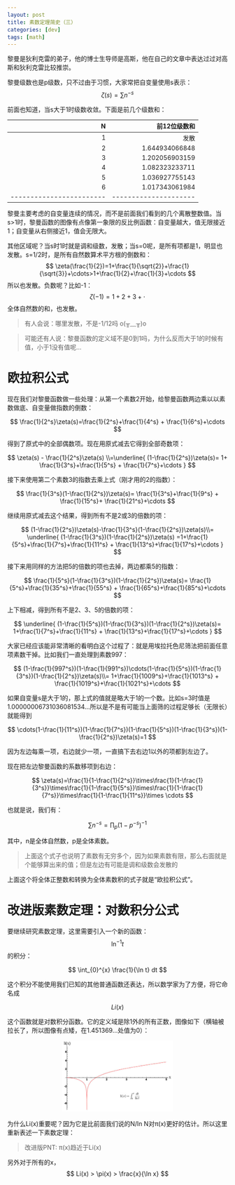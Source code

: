 ```yaml
---
layout: post
title: 素数定理简史（三）
categories: [dev]
tags: [math]
---
```


黎曼是狄利克雷的弟子，他的博士生导师是高斯，他在自己的文章中表达过过对高斯和狄利克雷比较推崇。

黎曼级数也是p级数，只不过由于习惯，大家常把自变量使用s表示：
$$
\zeta(s) = \sum n^{-s}   
$$

前面也知道，当s大于1时级数收敛。下面是前几个级数和：

|                        N |          前12位级数和 |
| -----------------------: | --------------------: |
|                        1 |                  发散 |
|                        2 |        1.644934066848 |
|                        3 |        1.202056903159 |
|                        4 |        1.082323233711 |
|                        5 |        1.036927755143 |
|                        6 |        1.017343061984 |
| ------------------------ | --------------------- |

黎曼主要考虑的自变量连续的情况，而不是前面我们看到的几个离散整数值。当s>1时，黎曼函数的图像有点像第一象限的反比例函数：自变量越大，值无限接近1；自变量从右侧接近1，值会无限大。

其他区域呢？当s时1时就是调和级数，发散；当s=0呢，是所有项都是1，明显也发散。s=1/2时，是所有自然数算术平方根的倒数和：
$$
\zeta(\frac{1}{2})=1+\frac{1}{\sqrt{2}}+\frac{1}{\sqrt{3}}+\cdots>1+\frac{1}{2}+\frac{1}{3}+\cdots
$$
所以也发散。负数呢？比如-1：
$$
\zeta(-1)=1+2+3+\cdot
$$
全体自然数的和，也发散。

> 有人会说：哪里发散，不是-1/12吗 o(╥﹏╥)o

> 可能还有人说：黎曼函数的定义域不是0到1吗，为什么反而大于1的时候有值，小于1没有值呢...

# 欧拉积公式

现在我们对黎曼函数做一些处理：从第一个素数2开始，给黎曼函数两边乘以以素数做底、自变量做指数的倒数：

$$
\frac{1}{2^s}\zeta(s)=\frac{1}{2^s}+\frac{1}{4^s} + \frac{1}{6^s}+\cdots 
$$

得到了原式中的全部偶数项。现在用原式减去它得到全部奇数项：

$$
\zeta(s) - \frac{1}{2^s}\zeta(s) \\=\underline{ (1-\frac{1}{2^s})\zeta(s)= 1+ \frac{1}{3^s}+\frac{1}{5^s} + \frac{1}{7^s}+\cdots }
$$

接下来使用第二个素数3的指数去乘上式（刚才用的2的指数）：

$$
\frac{1}{3^s}(1-\frac{1}{2^s})\zeta(s)= \frac{1}{3^s}+\frac{1}{9^s} + \frac{1}{15^s}+ \frac{1}{21^s}+\cdots 
$$

继续用原式减去这个结果，得到所有不是2或3的倍数的项：

$$
(1-\frac{1}{2^s})\zeta(s)-\frac{1}{3^s}(1-\frac{1}{2^s})\zeta(s)\\= \underline{
    (1-\frac{1}{3^s})(1-\frac{1}{2^s})\zeta(s)
    =1+\frac{1}{5^s}+\frac{1}{7^s}+\frac{1}{11^s} + \frac{1}{13^s}+\frac{1}{17^s}+\cdots
}
$$

接下来用同样的方法把5的倍数的项也去掉，两边都乘5的指数：

$$
\frac{1}{5^s}(1-\frac{1}{3^s})(1-\frac{1}{2^s})\zeta(s)=
\frac{1}{5^s}+\frac{1}{35^s}+\frac{1}{55^s} + \frac{1}{65^s}+\frac{1}{85^s}+\cdots
$$

上下相减，得到所有不是2、3、5的倍数的项：

$$
\underline{
    (1-\frac{1}{5^s})(1-\frac{1}{3^s})(1-\frac{1}{2^s})\zeta(s)=
    1+\frac{1}{7^s}+\frac{1}{11^s} + \frac{1}{13^s}+\frac{1}{17^s}+\cdots
}
$$

大家已经应该能非常清晰的看明白这个过程了：就是用埃拉托色尼筛法把前面任意项素数干掉。比如我们一直处理到素数997：

$$
    (1-\frac{1}{997^s})(1-\frac{1}{991^s})\cdots(1-\frac{1}{5^s})(1-\frac{1}{3^s})(1-\frac{1}{2^s})\zeta(s)\\=
    1+\frac{1}{1009^s}+\frac{1}{1013^s} + \frac{1}{1019^s}+\frac{1}{1021^s}+\cdots
$$

如果自变量s是大于1的，那上式的值就是略大于1的一个数。比如s=3时值是1.00000006731036081534...所以是不是有可能当上面筛的过程足够长（无限长）就能得到

$$
\cdots(1-\frac{1}{11^s})(1-\frac{1}{7^s})(1-\frac{1}{5^s})(1-\frac{1}{3^s})(1-\frac{1}{2^s})\zeta(s)=1
$$

因为左边每乘一项，右边就少一项，一直搞下去右边1以外的项都到左边了。

现在把左边黎曼函数的系数移项到右边：

$$
\zeta(s)=\frac{1}{1-\frac{1}{2^s}}\times\frac{1}{1-\frac{1}{3^s}}\times\frac{1}{1-\frac{1}{5^s}}\times\frac{1}{1-\frac{1}{7^s}}\times\frac{1}{1-\frac{1}{11^s}}\times \cdots
$$

也就是说，我们有：

$$
\sum n^{-s} =\prod_p (1-p^{-s})^{-1} 
$$

其中，n是全体自然数，p是全体素数。

> 上面这个式子也说明了素数有无穷多个，因为如果素数有限，那么右面就是个能够算出来的值；但是左边有可能是调和级数会发散的

上面这个将全体正整数和转换为全体素数积的式子就是“欧拉积公式”。

# 改进版素数定理：对数积分公式

要继续研究素数定理，这里需要引入一个新的函数：
$$
\ln ^ {-1} t
$$
的积分：

$$
\int_{0}^{x} \frac{1}{\ln t} dt
$$

这个积分不能使用我们已知的其他普通函数还表达，所以数学家为了方便，将它命名成

$$
Li(x)
$$

这个函数就是对数积分函数。它的定义域是除1外的所有正数，图像如下（横轴被拉长了，所以图像有点矮，在1.451369...处值为0）：

<div align="center">
<img width="50%" src="/images/post/lix.jpg">
</div>

为什么Li(x)重要呢？因为它是比前面我们说的N/ln N对π(x)更好的估计。所以这里重新表述一下素数定理：

> 改进版PNT: π(x)趋近于Li(x)

另外对于所有的x，
$$
Li(x) > \pi(x) > \frac{x}{\ln x}
$$